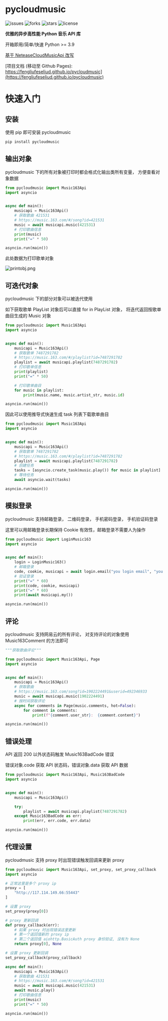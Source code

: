 # pycloudmusic

![issues](https://img.shields.io/github/issues/FengLiuFeseliud/pycloudmusic)
![forks](https://img.shields.io/github/forks/FengLiuFeseliud/pycloudmusic)
![stars](https://img.shields.io/github/stars/FengLiuFeseliud/pycloudmusic)
![license](https://img.shields.io/github/license/FengLiuFeseliud/pycloudmusic)

**优雅的异步高性能 Python 音乐 API 库**

开箱即用/简单/快速 Python >= 3.9

[基于 NeteaseCloudMusicApi 改写](https://github.com/Binaryify/NeteaseCloudMusicApi)

[项目文档 (移动至 Github Pages): https://fengliufeseliud.github.io/pycloudmusic](https://fengliufeseliud.github.io/pycloudmusic)

# 快速入门

## 安装

使用 pip 即可安装 pycloudmusic

```bash
pip install pycloudmusic
```

## 输出对象

pycloudmusic 下的所有对象被打印时都会格式化输出类所有变量， 方便查看对象数据

```python
from pycloudmusic import Music163Api
import asyncio


async def main():
    musicapi = Music163Api()
    # 获取歌曲 421531
    # https://music.163.com/#/song?id=421531
    music = await musicapi.music(421531)
    # 打印歌曲信息
    print(music)
    print("=" * 50)

asyncio.run(main())
```

此处数据为打印歌单对象

![printobj.png](https://img.sakuratools.top/docs/pycloudmusic/printobj.png@0x0x0.8x80)

## 可迭代对象

pycloudmusic 下的部分对象可以被迭代使用

如下获取歌单 PlayList 对象后可以直接 for in PlayList 对象， 将迭代返回按歌单曲目生成的 Music 对象

```python
from pycloudmusic import Music163Api
import asyncio


async def main():
    musicapi = Music163Api()
    # 获取歌单 7487291782
    # https://music.163.com/#/playlist?id=7487291782
    playlist = await musicapi.playlist(7487291782)
    # 打印歌单信息
    print(playlist)
    print("=" * 50)

    # 打印歌单曲目
    for music in playlist:
        print(music.name, music.artist_str, music.id)

asyncio.run(main())
```

因此可以使用推导式快速生成 task 列表下载歌单曲目

```python
from pycloudmusic import Music163Api
import asyncio


async def main():
    musicapi = Music163Api()
    # 获取歌单 7487291782
    # https://music.163.com/#/playlist?id=7487291782
    playlist = await musicapi.playlist(7487291782)
    # 创建任务
    tasks = [asyncio.create_task(music.play()) for music in playlist]
    # 等待任务
    await asyncio.wait(tasks)

asyncio.run(main())
```

## 模拟登录

pycloudmusic 支持邮箱登录， 二维码登录， 手机密码登录， 手机验证码登录

这里可以用邮箱登录长期保持 Cookie 有效性，邮箱登录不需要人为操作

```python
from pycloudmusic import LoginMusic163
import asyncio


async def main():
    login = LoginMusic163()
    # 邮箱登录
    code, cookie, musicapi = await login.email("you login email", "you login password")
    # 验证登录
    print("=" * 60)
    print(code, cookie, musicapi)
    print("=" * 60)
    print(await musicapi.my())

asyncio.run(main())
```

## 评论

pycloudmusic 支持网易云的所有评论， 对支持评论的对象使用 Music163Comment 的方法即可

```python
"""获取歌曲评论"""

from pycloudmusic import Music163Api, Page
import asyncio


async def main():
    musicapi = Music163Api()
    # 获取歌曲
    # https://music.163.com/song?id=1902224491&userid=492346933
    music = await musicapi.music(1902224491)
    # 按时间获取评论
    async for comments in Page(music.comments, hot=False):
        for comment in comments:
            print(f"{comment.user_str}:  {comment.content}")

asyncio.run(main())
```

## 错误处理

API 返回 200 以外状态码触发 Music163BadCode 错误

错误对象.code 获取 API 状态码，错误对象.data 获取 API 数据

```python
from pycloudmusic import Music163Api, Music163BadCode
import asyncio


async def main():
    musicapi = Music163Api()

    try:
        playlist = await musicapi.playlist(7487291782)
    except Music163BadCode as err:
        print(err, err.code, err.data)

asyncio.run(main())
```

## 代理设置

pycloudmusic 支持 proxy 时出现错误触发回调来更新 proxy

```python
from pycloudmusic import Music163Api, set_proxy, set_proxy_callback
import asyncio

# 正常这里是多个 proxy ip
proxy = [
    "http://117.114.149.66:55443"
]

# 设置 proxy
set_proxy(proxy[0])

# proxy 更新回调
def proxy_callback(err):
    # 如果 proxy 时出现错误这里更新
    # 第一个返回值新的 proxy ip
    # 第二个返回值 aiohttp.BasicAuth proxy 身份验证, 没有为 None
    return proxy[0], None

# 设置 proxy 更新回调
set_proxy_callback(proxy_callback)

async def main():
    musicapi = Music163Api()
    # 获取歌曲 421531
    # https://music.163.com/#/song?id=421531
    music = await musicapi.music(421531)
    await music.play()
    # 打印歌曲信息
    print(music)
    print("=" * 50)

asyncio.run(main())
```
